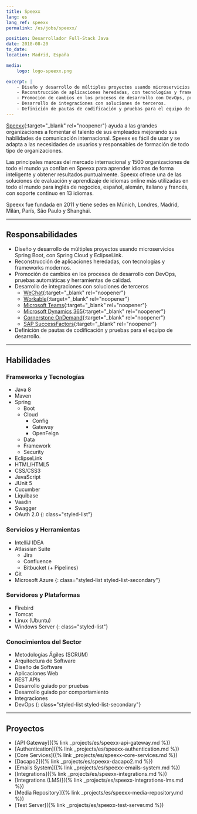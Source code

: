 ```yaml
---
title: Speexx
lang: es
lang_ref: speexx
permalink: /es/jobs/speexx/

position: Desarrollador Full-Stack Java
date: 2018-08-20
to_date: 
location: Madrid, España

media:
    logo: logo-speexx.png

excerpt: |
    - Diseño y desarrollo de múltiples proyectos usando microservicios Spring Boot.
    - Reconstrucción de aplicaciones heredadas, con tecnologías y frameworks modernos.
    - Promoción de cambios en los procesos de desarrollo con DevOps, pruebas automáticas y herramientas de calidad.
    - Desarrollo de integraciones con soluciones de terceros.
    - Definición de pautas de codificación y pruebas para el equipo de desarrollo.
---
```


[Speexx](https://www.speexx.com){:target="_blank" rel="noopener"} ayuda a las grandes organizaciones a fomentar el talento de sus empleados mejorando sus habilidades de comunicación internacional. Speexx es fácil de usar y se adapta a las necesidades de usuarios y responsables de formación de todo tipo de organizaciones.

Las principales marcas del mercado internacional y 1500 organizaciones de todo el mundo ya confían en Speexx para aprender idiomas de forma inteligente y obtener resultados puntualmente. Speexx ofrece una de las soluciones de evaluación y aprendizaje de idiomas online más utilizadas en todo el mundo para inglés de negocios, español, alemán, italiano y francés, con soporte continuo en 13 idiomas.

Speexx fue fundada en 2011 y tiene sedes en Múnich, Londres, Madrid, Milán, París, São Paulo y Shanghái.

***

## Responsabilidades

- Diseño y desarrollo de múltiples proyectos usando microservicios Spring Boot, con Spring Cloud y EclipseLink.
- Reconstrucción de aplicaciones heredadas, con tecnologías y frameworks modernos.
- Promoción de cambios en los procesos de desarrollo con DevOps, pruebas automáticas y herramientas de calidad.
- Desarrollo de integraciones con soluciones de terceros
    - [WeChat](https://www.wechat.com/){:target="_blank" rel="noopener"}
    - [Workable](https://www.workable.com/){:target="_blank" rel="noopener"}
    - [Microsoft Teams](https://www.microsoft.com/en-ww/microsoft-teams/){:target="_blank" rel="noopener"}
    - [Microsoft Dynamics 365](https://dynamics.microsoft.com/){:target="_blank" rel="noopener"}
    - [Cornerstone OnDemand](https://www.cornerstoneondemand.com/){:target="_blank" rel="noopener"}
    - [SAP SuccessFactors](https://www.sap.com/products/human-resources-hcm.html){:target="_blank" rel="noopener"}
- Definición de pautas de codificación y pruebas para el equipo de desarrollo.

***

## Habilidades

### Frameworks y Tecnologías

- Java 8
- Maven
- Spring
    - Boot
    - Cloud
        - Config
        - Gateway
        - OpenFeign
    - Data
    - Framework
    - Security
- EclipseLink
- HTML/HTML5
- CSS/CSS3
- JavaScript
- JUnit 5
- Cucumber
- Liquibase
- Vaadin
- Swagger
- OAuth 2.0
{: class="styled-list"}

### Servicios y Herramientas 

- IntelliJ IDEA
- Atlassian Suite
    - Jira
    - Confluence
    - Bitbucket (+ Pipelines)
- Git
- Microsoft Azure
{: class="styled-list styled-list-secondary"}

### Servidores y Plataformas

- Firebird
- Tomcat
- Linux (Ubuntu)
- Windows Server
{: class="styled-list"}

### Conocimientos del Sector

- Metodologías Ágiles (SCRUM)
- Arquitectura de Software
- Diseño de Software
- Aplicaciones Web
- REST APIs
- Desarrollo guiado por pruebas
- Desarrollo guiado por comportamiento
- Integraciones
- DevOps
{: class="styled-list styled-list-secondary"}

***

## Proyectos

- [API Gateway]({% link _projects/es/speexx-api-gateway.md %})
- [Authentication]({% link _projects/es/speexx-authentication.md %})
- [Core Services]({% link _projects/es/speexx-core-services.md %})
- [Dacapo2]({% link _projects/es/speexx-dacapo2.md %})
- [Emails System]({% link _projects/es/speexx-emails-system.md %})
- [Integrations]({% link _projects/es/speexx-integrations.md %})
- [Integrations (LMS)]({% link _projects/es/speexx-integrations-lms.md %})
- [Media Repository]({% link _projects/es/speexx-media-repository.md %})
- [Test Server]({% link _projects/es/speexx-test-server.md %})